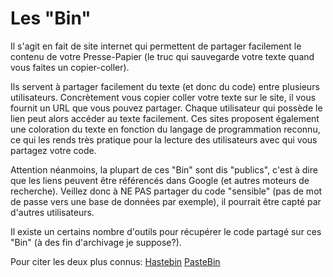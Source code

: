 # Les "Bin"

Il s'agit en fait de site internet qui permettent de partager facilement le contenu de votre Presse-Papier (le truc qui sauvegarde votre texte quand vous faites un copier-coller).

Ils servent à partager facilement du texte (et donc du code) entre plusieurs utilisateurs.
Concrètement vous copier coller votre texte sur le site, il vous fournit un URL que vous pouvez partager.
Chaque utilisateur qui possède le lien peut alors accéder au texte facilement.
Ces sites proposent également une coloration du texte en fonction du langage de programmation reconnu, ce qui les rends très pratique pour la lecture des utilisateurs avec qui vous partagez votre code.

Attention néanmoins, la plupart de ces "Bin" sont dis "publics", c'est à dire que les liens peuvent être référencés dans Google (et autres moteurs de recherche). 
Veillez donc à NE PAS partager du code "sensible" (pas de mot de passe vers une base de données par exemple), il pourrait être capté par d'autres utilisateurs.

Il existe un certains nombre d'outils pour récupérer le code partagé sur ces "Bin" (à des fin d'archivage je suppose?).

Pour citer les deux plus connus:
[Hastebin](https://hastebin.com/)
[PasteBin](https://pastebin.com/)